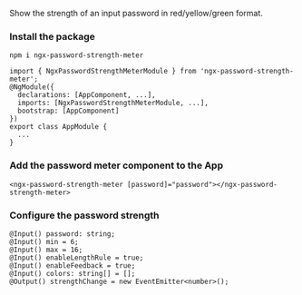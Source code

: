 Show the strength of an input password in red/yellow/green format.

### Install the package

```npm i ngx-password-strength-meter```

```
import { NgxPasswordStrengthMeterModule } from 'ngx-password-strength-meter';
@NgModule({
  declarations: [AppComponent, ...],
  imports: [NgxPasswordStrengthMeterModule, ...],
  bootstrap: [AppComponent]
})
export class AppModule {
  ...
}
```
### Add the password meter component to the App

```<ngx-password-strength-meter [password]="password"></ngx-password-strength-meter>```

### Configure the password strength
```
@Input() password: string;
@Input() min = 6;
@Input() max = 16;
@Input() enableLengthRule = true;
@Input() enableFeedback = true;
@Input() colors: string[] = [];
@Output() strengthChange = new EventEmitter<number>();
```

